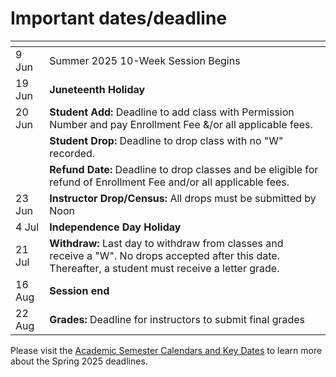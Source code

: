 # Important dates/deadline

|<div style="width100000:px"></div> ||
|:----------------------|:--------------|
|9 Jun                  |   Summer 2025 10-Week Session Begins |
|19 Jun                 |   __Juneteenth Holiday__ |
|20 Jun                 |   __Student Add:__ Deadline to add class with Permission Number and pay Enrollment Fee &/or all applicable fees. |
|                       |   __Student Drop:__ Deadline to drop class with no "W" recorded. |
|                       |   __Refund Date:__ Deadline to drop classes and be eligible for refund of Enrollment Fee and/or all applicable fees.|
|23 Jun                 |   __Instructor Drop/Census:__ All drops must be submitted by Noon |
|4 Jul                  |   __Independence Day Holiday__
|21 Jul                 |   __Withdraw:__ Last day to withdraw from classes and receive a "W". No drops accepted after this date. Thereafter, a student must receive a letter grade.|
|16 Aug                  |   __Session end__|
|22 Aug                  |   __Grades:__ Deadline for instructors to submit final grades|

Please visit the [Academic Semester Calendars and Key Dates](https://www.sdccd.edu/students/dates-and-deadlines/index.aspx) to learn more about the Spring 2025 deadlines.
